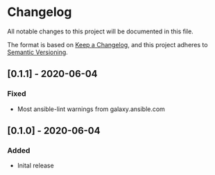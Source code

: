 # Changelog
All notable changes to this project will be documented in this file.

The format is based on [Keep a Changelog](https://keepachangelog.com/en/1.0.0/),
and this project adheres to [Semantic Versioning](https://semver.org/spec/v2.0.0.html).

## [0.1.1] - 2020-06-04
### Fixed
- Most ansible-lint warnings from galaxy.ansible.com
    
## [0.1.0] - 2020-06-04
### Added
- Inital release

